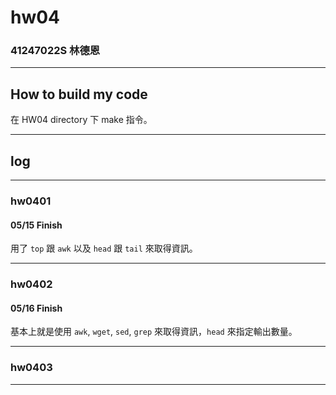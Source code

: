 hw04
===

### 41247022S 林德恩

---

## How to build my code
在 HW04 directory 下 make 指令。

---

## log

---

### hw0401

#### 05/15 Finish
用了 `top` 跟 `awk` 以及 `head` 跟 `tail` 來取得資訊。

----

### hw0402

#### 05/16 Finish
基本上就是使用 `awk`, `wget`, `sed`, `grep` 來取得資訊，`head` 來指定輸出數量。

----

### hw0403

----

